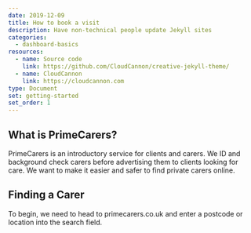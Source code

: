 ```yaml
---
date: 2019-12-09
title: How to book a visit
description: Have non-technical people update Jekyll sites
categories:
  - dashboard-basics
resources:
  - name: Source code
    link: https://github.com/CloudCannon/creative-jekyll-theme/
  - name: CloudCannon
    link: https://cloudcannon.com
type: Document
set: getting-started
set_order: 1
---
```


## What is PrimeCarers?

PrimeCarers is an introductory service for clients and carers. We ID and background check carers before advertising them to clients looking for care. We want to make it easier and safer to find private carers online.

## Finding a Carer

To begin, we need to head to primecarers.co.uk and enter a postcode or location into the search field.
